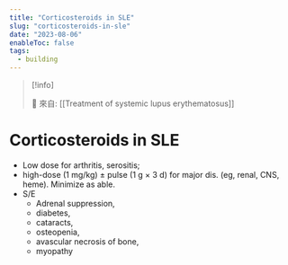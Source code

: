 ```yaml
---
title: "Corticosteroids in SLE"
slug: "corticosteroids-in-sle"
date: "2023-08-06"
enableToc: false
tags:
  - building
---
```


> [!info]
>
> 🌱 來自: [[Treatment of systemic lupus erythematosus]]

# Corticosteroids in SLE

- Low dose for arthritis, serositis;
- high-dose (1 mg/kg) ± pulse (1 g × 3 d) for major dis. (eg, renal, CNS, heme). Minimize as able.
- S/E 
    - Adrenal suppression,
	- diabetes,
	- cataracts,
	- osteopenia,
	- avascular necrosis of bone,
	- myopathy
